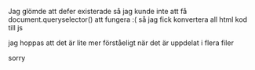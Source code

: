 Jag glömde att defer existerade så jag kunde inte att få document.queryselector() att fungera :(
så jag fick konvertera all html kod till js

jag hoppas att det är lite mer förståeligt när det är uppdelat i flera filer

sorry
